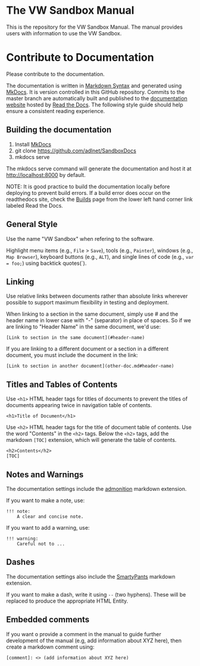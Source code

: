 # The VW Sandbox Manual

This is the repository for the VW Sandbox Manual.  The manual provides users with information to use the VW Sandbox. 

# Contribute to Documentation

Please contribute to the documentation.  

The documentation is written in [Markdown Syntax](https://daringfireball.net/projects/markdown/syntax) and generated using [MkDocs](http://www.mkdocs.org/).  It is version controlled in this GitHub repository.  Commits to the master branch are automatically built and published to the [documentation website](http://sandboxdocs.readthedocs.org/) hosted by [Read the Docs](https://readthedocs.org/).  The following style guide should help ensure a consistent reading experience.

## Building the documentation
 
1. Install [MkDocs](http://www.mkdocs.org/#installation)
1. git clone https://github.com/adlnet/SandboxDocs
1. mkdocs serve

The mkdocs serve command will generate the documentation and host it at [http://localhost:8000](http://localhost:8000) by default.

NOTE: It is good practice to build the documentation locally before deploying to prevent build errors.  If a build error does occur on the readthedocs site, check the [Builds](https://readthedocs.org/projects/sandboxdocs/builds/) page from the lower left hand corner link labeled Read the Docs.

## General Style

Use the name "VW Sandbox" when refering to the software.

Highlight menu items (e.g., `File` > `Save`), tools (e.g., `Painter`), windows (e.g., `Map Browser`), keyboard buttons (e.g., `ALT`), and single lines of code (e.g., `var = foo;`) using backtick quotes(`).

## Linking

Use relative links between documents rather than absolute links wherever possible to support maximum flexibility in testing and deployment.

When linking to a section in the same document, simply use # and the header name in lower case with "-" (separator) in place of spaces.  So if we are linking to "Header Name" in the same document, we'd use: 
```
[Link to section in the same document](#header-name)
```

If you are linking to a different document or a section in a different document, you must include the document in the link:

```
[Link to section in another document](other-doc.md#header-name)
```

## Titles and Tables of Contents

Use `<h1>` HTML header tags for titles of documents to prevent the titles of documents appearing twice in navigation table of contents.

```
<h1>Title of Document</h1>
```

Use `<h2>` HTML header tags for the title of document table of contents.  Use the word "Contents" in the `<h2>` tags.  Below the `<h2>` tags, add the markdown `[TOC]` extension, which will generate the table of contents. 

```
<h2>Contents</h2>
[TOC]
```

## Notes and Warnings

The documentation settings include the [admonition](https://pythonhosted.org/Markdown/extensions/admonition.html) markdown extension.

If you want to make a note, use:

```
!!! note:
	A clear and concise note.
```


If you want to add a warning, use:

```
!!! warning:
	Careful not to ...
```

## Dashes

The documentation settings also include the [SmartyPants](https://pythonhosted.org/Markdown/extensions/smarty.html) markdown extension.

If you want to make a dash, write it using `--` (two hyphens).  These will be replaced to produce the appropriate HTML Entity.

## Embedded comments

If you want o provide a comment in the manual to guide further development of the manual (e.g, add information about XYZ here), then create a markdown comment using:

```
[comment]: <> (add information about XYZ here)
```

